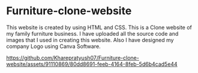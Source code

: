 # Furniture-clone-website
This website is created by using HTML and CSS. This is a Clone website of my family furniture business.
I have uploaded all the source code and images that I used in creating this website. Also I have designed my company Logo using Canva Software.

https://github.com/Kharepratyush07/Furniture-clone-website/assets/91110869/80dd8691-feeb-4164-8feb-5d6b4cad5e44
